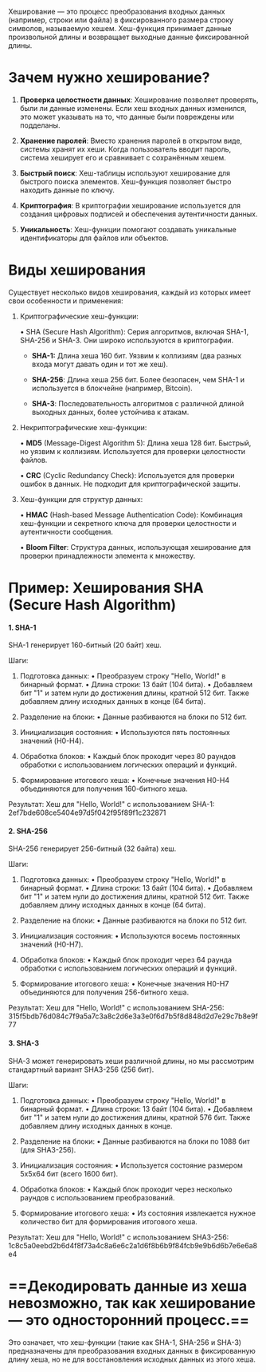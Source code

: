 
Хеширование — это процесс преобразования входных данных (например, строки или файла) в фиксированного размера строку символов, называемую хешем. Хеш-функция принимает данные произвольной длины и возвращает выходные данные фиксированной длины.

# Зачем нужно хеширование?

1. **Проверка целостности данных**: Хеширование позволяет проверять, были ли данные изменены. Если хеш входных данных изменился, это может указывать на то, что данные были повреждены или подделаны.

2. **Хранение паролей**: Вместо хранения паролей в открытом виде, системы хранят их хеши. Когда пользователь вводит пароль, система хеширует его и сравнивает с сохранённым хешем.

3. **Быстрый поиск**: Хеш-таблицы используют хеширование для быстрого поиска элементов. Хеш-функция позволяет быстро находить данные по ключу.

4. **Криптография**: В криптографии хеширование используется для создания цифровых подписей и обеспечения аутентичности данных.

5. **Уникальность**: Хеш-функции помогают создавать уникальные идентификаторы для файлов или объектов.

# Виды хеширования

Существует несколько видов хеширования, каждый из которых имеет свои особенности и применения:

1. Криптографические хеш-функции:

   • SHA (Secure Hash Algorithm): Серия алгоритмов, включая SHA-1, SHA-256 и SHA-3. Они широко используются в криптографии.

     - **SHA-1:** Длина хеша 160 бит. Уязвим к коллизиям (два разных входа могут давать один и тот же хеш).

     - **SHA-256**: Длина хеша 256 бит. Более безопасен, чем SHA-1 и используется в блокчейне (например, Bitcoin).

     - **SHA-3**: Последовательность алгоритмов с различной длиной выходных данных, более устойчива к атакам.

   
2. Некриптографические хеш-функции:

   • **MD5** (Message-Digest Algorithm 5): Длина хеша 128 бит. Быстрый, но уязвим к коллизиям. Используется для проверки целостности файлов.

   • **CRC** (Cyclic Redundancy Check): Используется для проверки ошибок в данных. Не подходит для криптографической защиты.

3. Хеш-функции для структур данных:

   • **HMAC** (Hash-based Message Authentication Code): Комбинация хеш-функции и секретного ключа для проверки целостности и аутентичности сообщения.

   • **Bloom Filter**: Структура данных, использующая хеширование для проверки принадлежности элемента к множеству.


# Пример: Хеширования SHA (Secure Hash Algorithm)
#### 1. SHA-1

SHA-1 генерирует 160-битный (20 байт) хеш. 

Шаги:

1. Подготовка данных:
   • Преобразуем строку "Hello, World!" в бинарный формат.
   • Длина строки: 13 байт (104 бита).
   • Добавляем бит "1" и затем нули до достижения длины, кратной 512 бит. Также добавляем длину исходных данных в конце (64 бита).

2. Разделение на блоки:
   • Данные разбиваются на блоки по 512 бит.

3. Инициализация состояния:
   • Используются пять постоянных значений (H0-H4).

4. Обработка блоков:
   • Каждый блок проходит через 80 раундов обработки с использованием логических операций и функций.

5. Формирование итогового хеша:
   • Конечные значения H0-H4 объединяются для получения 160-битного хеша.

Результат: Хеш для "Hello, World!" с использованием SHA-1:
2ef7bde608ce5404e97d5f042f95f89f1c232871


#### 2. SHA-256

SHA-256 генерирует 256-битный (32 байта) хеш.

Шаги:

1. Подготовка данных:
   • Преобразуем строку "Hello, World!" в бинарный формат.
   • Длина строки: 13 байт (104 бита).
   • Добавляем бит "1" и затем нули до достижения длины, кратной 512 бит. Также добавляем длину исходных данных в конце (64 бита).

2. Разделение на блоки:
   • Данные разбиваются на блоки по 512 бит.

3. Инициализация состояния:
   • Используются восемь постоянных значений (H0-H7).

4. Обработка блоков:
   • Каждый блок проходит через 64 раунда обработки с использованием логических операций и функций.

5. Формирование итогового хеша:
   • Конечные значения H0-H7 объединяются для получения 256-битного хеша.

Результат: Хеш для "Hello, World!" с использованием SHA-256:
315f5bdb76d084c7f9a5a7c3a8c2d6e3a3e0f6d7b5f8d848d2d7e29c7b8e9f77


#### 3. SHA-3

SHA-3 может генерировать хеши различной длины, но мы рассмотрим стандартный вариант SHA3-256 (256 бит).

Шаги:

1. Подготовка данных:
   • Преобразуем строку "Hello, World!" в бинарный формат.
   • Длина строки: 13 байт (104 бита).
   • Добавляем бит "1" и затем нули до достижения длины, кратной 576 бит. Также добавляем длину исходных данных в конце.

2. Разделение на блоки:
   • Данные разбиваются на блоки по 1088 бит (для SHA3-256).

3. Инициализация состояния:
   • Используется состояние размером 5x5x64 бит (всего 1600 бит).

4. Обработка блоков:
   • Каждый блок проходит через несколько раундов с использованием преобразований.

5. Формирование итогового хеша:
   • Из состояния извлекается нужное количество бит для формирования итогового хеша.

Результат: Хеш для "Hello, World!" с использованием SHA3-256:
1c8c5a0eebd2b6d4f8f73a4c8a6e6c2a1d6f8b6b9f84fcb9e9b6d6b7e6e6a8e4


# ==Декодировать данные из хеша невозможно, так как хеширование — это односторонний процесс.== 
Это означает, что хеш-функции (такие как SHA-1, SHA-256 и SHA-3) предназначены для преобразования входных данных в фиксированную длину хеша, но не для восстановления исходных данных из этого хеша. 